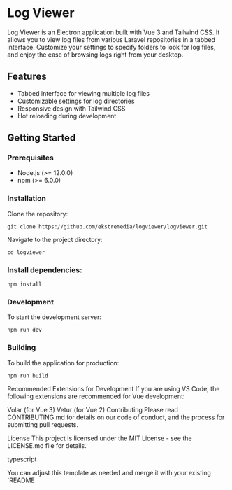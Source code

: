 # Log Viewer

Log Viewer is an Electron application built with Vue 3 and Tailwind CSS. It allows you to view log files from various Laravel repositories in a tabbed interface. Customize your settings to specify folders to look for log files, and enjoy the ease of browsing logs right from your desktop.

## Features

- Tabbed interface for viewing multiple log files
- Customizable settings for log directories
- Responsive design with Tailwind CSS
- Hot reloading during development

## Getting Started

### Prerequisites

- Node.js (>= 12.0.0)
- npm (>= 6.0.0)

### Installation

Clone the repository:

    git clone https://github.com/ekstremedia/logviewer/logviewer.git

Navigate to the project directory:

    cd logviewer

### Install dependencies:

    npm install

### Development
To start the development server:

    npm run dev

### Building
To build the application for production:

    npm run build

Recommended Extensions for Development
If you are using VS Code, the following extensions are recommended for Vue development:

Volar (for Vue 3)
Vetur (for Vue 2)
Contributing
Please read CONTRIBUTING.md for details on our code of conduct, and the process for submitting pull requests.

License
This project is licensed under the MIT License - see the LICENSE.md file for details.

typescript


You can adjust this template as needed and merge it with your existing `README